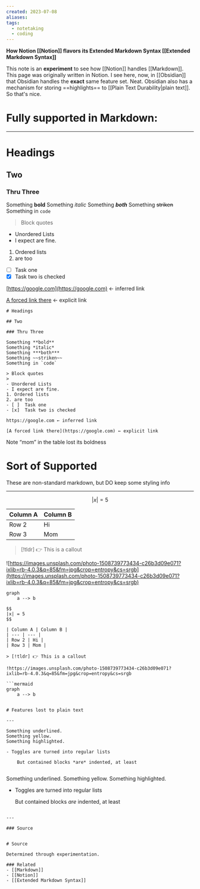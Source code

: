 ```yaml
---
created: 2023-07-08
aliases: 
tags:
  - notetaking
  - coding
---
```

**How Notion [[Notion]] flavors its Extended Markdown Syntax [[Extended Markdown Syntax]]**

This note is an **experiment** to see how [[Notion]] handles [[Markdown]]. This page was originally written in Notion. I see here, now, in [[Obsidian]] that Obsidian handles the **exact** same feature set. Neat. Obsidian also has a mechanism for storing ==highlights== to [[Plain Text Durability|plain text]]. So that's nice.

# Fully supported in Markdown:

---

# Headings

## Two

### Thru Three

Something **bold**
Something *italic*
Something ***both***
Something ~~striken~~
Something in `code`

> Block quotes
> 
- Unordered Lists
- I expect are fine.
1. Ordered lists
2. are too
- [ ]  Task one
- [x]  Task two is checked

[https://google.com](https://google.com) ← inferred link

[A forced link there](https://google.com) ← explicit link

```
# Headings

## Two

### Thru Three

Something **bold**
Something *italic*
Something ***both***
Something ~~striken~~
Something in `code`

> Block quotes
> 
- Unordered Lists
- I expect are fine.
1. Ordered lists
2. are too
- [ ]  Task one
- [x]  Task two is checked

https://google.com ← inferred link

[A forced link there](https://google.com) ← explicit link
```

Note “mom” in the table lost its boldness

# Sort of Supported

These are non-standard markdown, but DO keep some styling info

---

$$
|x| = 5
$$

| Column A | Column B |
| --- | --- |
| Row 2 | Hi |
| Row 3 | Mom |

> [!tldr] 👉 This is a callout

![https://images.unsplash.com/photo-1508739773434-c26b3d09e071?ixlib=rb-4.0.3&q=85&fm=jpg&crop=entropy&cs=srgb](https://images.unsplash.com/photo-1508739773434-c26b3d09e071?ixlib=rb-4.0.3&q=85&fm=jpg&crop=entropy&cs=srgb)

```mermaid
graph
	a --> b
```

```
$$
|x| = 5
$$

| Column A | Column B |
| --- | --- |
| Row 2 | Hi |
| Row 3 | Mom |

> [!tldr] 👉 This is a callout

!https://images.unsplash.com/photo-1508739773434-c26b3d09e071?ixlib=rb-4.0.3&q=85&fm=jpg&crop=entropy&cs=srgb

```mermaid
graph
	a --> b
```
```

# Features lost to plain text

---

Something underlined. 
Something yellow. 
Something highlighted.

- Toggles are turned into regular lists
    
    But contained blocks *are* indented, at least
    

```
Something underlined. 
Something yellow. 
Something highlighted.

- Toggles are turned into regular lists
    
    But contained blocks *are* indented, at least
```

---

### Source


# Source

Determined through experimentation.

### Related
- [[Markdown]] 
- [[Notion]] 
- [[Extended Markdown Syntax]]